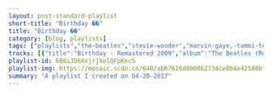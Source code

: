 ```yaml
---
layout: post-standard-playlist
short-title: "Birthday ��"
title: "Birthday ��"
category: [blog, playlists]
tags: ["playlists","the-beatles","stevie-wonder","marvin-gaye,-tammi-terrell","kool-&-the-gang","queen","kc-&-the-sunshine-band","europe","lesley-gore","the-pointer-sisters","haddaway","rick-astley","bee-gees"]
tracks: [{"title":"Birthday - Remastered 2009","album":"The Beatles (Remastered)","artists":"The Beatles"},{"title":"Happy Birthday","album":"Hotter Than July","artists":"Stevie Wonder"},{"title":"Ain't No Mountain High Enough","album":"United","artists":"Marvin Gaye, Tammi Terrell"},{"title":"Celebration - Single Version","album":"Celebration / Morning Star","artists":"Kool & The Gang"},{"title":"Another One Bites The Dust - Remastered 2011","album":"The Game (Deluxe Remastered Version)","artists":"Queen"},{"title":"(Shake, Shake, Shake) Shake Your Booty","album":"KC & the Sunshine Band, Pt. 3... and More","artists":"KC & The Sunshine Band"},{"title":"The Final Countdown","album":"80s 100 Hits","artists":"Europe"},{"title":"It's My Party","album":"It's My Party: The Mercury Anthology","artists":"Lesley Gore"},{"title":"I'm So Excited","album":"Fire! The Very Best of The Pointer Sisters","artists":"The Pointer Sisters"},{"title":"What Is Love","album":"Ultimate Club Dance 90s - Vol. 2","artists":"Haddaway"},{"title":"Never Gonna Give You Up","album":"Whenever You Need Somebody","artists":"Rick Astley"},{"title":"More Than A Woman","album":"Love Songs","artists":"Bee Gees"}]
playlist-id: 608iJD6HxjrjXelQFpKecS
playlist-img: https://mosaic.scdn.co/640/ab67616d0000b2734ce8b4e42588bf18182a1ad2ab67616d0000b2738a69fee00426f311d0056151ab67616d0000b2739173e50e99bdea2400222f02ab67616d0000b273ee3d8573b47a75a0d8233b39
summary: "A playlist I created on 04-20-2017"
---
```

